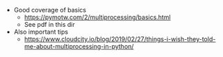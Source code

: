 - Good coverage of basics
    - https://pymotw.com/2/multiprocessing/basics.html
    - See pdf in this dir
-  Also important tips
    - https://www.cloudcity.io/blog/2019/02/27/things-i-wish-they-told-me-about-multiprocessing-in-python/




